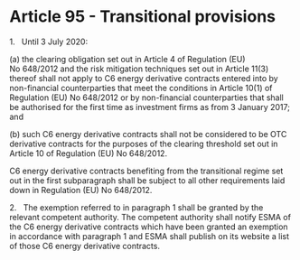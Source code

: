 # Article 95 - Transitional provisions


1.   Until 3 July 2020:

(a) the clearing obligation set out in Article 4 of Regulation (EU) No 648/2012 and the risk mitigation techniques set out in Article 11(3) thereof shall not apply to C6 energy derivative contracts entered into by non-financial counterparties that meet the conditions in Article 10(1) of Regulation (EU) No 648/2012 or by non-financial counterparties that shall be authorised for the first time as investment firms as from 3 January 2017; and

(b) such C6 energy derivative contracts shall not be considered to be OTC derivative contracts for the purposes of the clearing threshold set out in Article 10 of Regulation (EU) No 648/2012.

C6 energy derivative contracts benefiting from the transitional regime set out in the first subparagraph shall be subject to all other requirements laid down in Regulation (EU) No 648/2012.

2.   The exemption referred to in paragraph 1 shall be granted by the relevant competent authority. The competent authority shall notify ESMA of the C6 energy derivative contracts which have been granted an exemption in accordance with paragraph 1 and ESMA shall publish on its website a list of those C6 energy derivative contracts.
